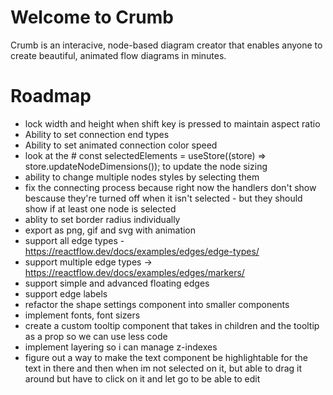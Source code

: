 # Welcome to Crumb

Crumb is an interacive, node-based diagram creator that enables anyone to create beautiful, animated flow diagrams in minutes.

# Roadmap

- lock width and height when shift key is pressed to maintain aspect ratio
- Ability to set connection end types
- Ability to set animated connection color speed
- look at the # const selectedElements = useStore((store) => store.updateNodeDimensions()); to update the node sizing
- ability to change multiple nodes styles by selecting them
- fix the connecting process because right now the handlers don't show bescause they're turned off when it isn't selected - but they should show if at least one node is selected
- ablity to set border radius individually
- export as png, gif and svg with animation
- support all edge types - https://reactflow.dev/docs/examples/edges/edge-types/
- support multiple edge types -> https://reactflow.dev/docs/examples/edges/markers/
- support simple and advanced floating edges
- support edge labels
- refactor the shape settings component into smaller components
- implement fonts, font sizers
- create a custom tooltip component that takes in children and the tooltip as a prop so we can use less code
- implement layering so i can manage z-indexes
- figure out a way to make the text component be highlightable for the text in there and then when im not selected on it, but able to drag it around but have to click on it and let go to be able to edit
